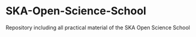 # SKA-Open-Science-School
Repository including all practical material of the SKA Open Science School

